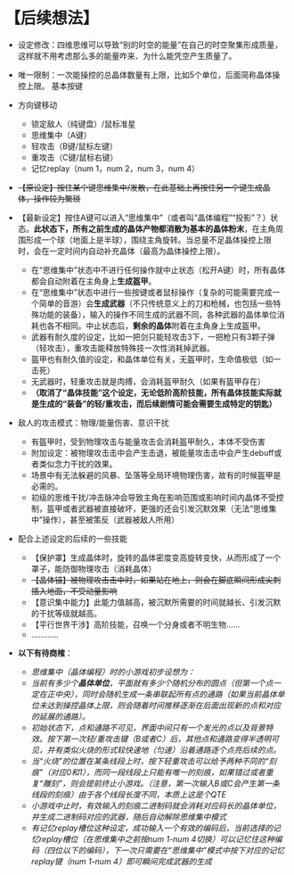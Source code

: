 # 【后续想法】
- 设定修改：四维思维可以导致“别的时空的能量”在自己的时空聚集形成质量，这样就不用考虑那么多的能量咋来、为什么能凭空产生质量了。
- 唯一限制：一次能操控的总晶体数量有上限，比如5个单位，后面简称晶体操控上限。
基本按键
- 方向键移动
    * 锁定敌人（纯键盘）/鼠标准星
    * 思维集中（A键）
    * 轻攻击（B键/鼠标左键）
    * 重攻击（C键/鼠标右键）
    * 记忆replay（num 1，num 2，num 3，num 4）
    
- ~~【原设定】按住某个键思维集中/发散，在此基础上再按住另一个键生成晶体，操作较为繁琐~~
- 【最新设定】按住A键可以进入“思维集中”（或者叫“晶体编程”“投影”？）状态。**此状态下，所有之前生成的晶体产物都消散为基本的晶体粉末**，在主角周围形成一个球（地面上是半球），围绕主角旋转。当总量不足晶体操控上限时，会在一定时间内自动补充晶体（最高为晶体操控上限）。
    * 在“思维集中”状态中不进行任何操作就中止状态（松开A键）时，所有晶体都会自动附着在主角身上**生成盔甲**。
    * 在“思维集中”状态中进行一些按键或者鼠标操作（复杂的可能需要完成一个简单的音游）会**生成武器**（不只传统意义上的刀和枪械，也包括一些特殊功能的装备），输入的操作不同生成的武器不同，各种武器的晶体单位消耗也各不相同。中止状态后，**剩余的晶体**附着在主角身上生成盔甲。
    * 武器有耐久度的设定，比如一把剑只能轻攻击3下，一把枪只有3颗子弹（轻攻击），重攻击能释放特殊技一次性消耗掉武器。
    * 盔甲也有耐久值的设定，和晶体单位有关，无盔甲时，生命值极低（如一击死）
    * 无武器时，轻重攻击就是肉搏，会消耗盔甲耐久（如果有盔甲存在）
    * **（取消了“晶体技能”这个设定，无论低阶高阶技能，所有晶体技能实际就是生成的“装备”的轻/重攻击，而后续剧情可能会需要生成特定的钥匙）**
- 敌人的攻击模式：物理/能量伤害、意识干扰
    * 有盔甲时，受到物理攻击与能量攻击会消耗盔甲耐久，本体不受伤害
    * 附加设定：被物理攻击击中会产生击退，被能量攻击击中会产生debuff或者类似念力干扰的效果。
	* 场景中有无法躲避的风暴、坠落等全局环境物理伤害，故有的时候盔甲是必需的。
	* 初级的思维干扰/冲击脉冲会导致主角在影响范围或影响时间内晶体不受控制，盔甲或者武器被直接破坏，更强的还会引发沉默效果（无法“思维集中”操作），甚至被策反（武器被敌人所用）
- 配合上述设定的后续的一些技能
	* 【保护罩】生成晶体时，旋转的晶体密度变高旋转变快，从而形成了一个罩子，能防御物理攻击（消耗晶体）
	* ~~【晶体锚】被物理攻击击中时，如果站在地上，则会在脚底瞬间形成尖刺插入地面，不受动量影响~~
	* 【意识集中能力】此能力值越高，被沉默所需要的时间就越长、引发沉默的干扰等级就越高。
	* 【平行世界干涉】高阶技能，召唤一个分身或者不明生物……
	* …………
- **以下有待商榷**：
    * *思维集中（晶体编程）时的小游戏初步设想为：*
	* *当前有多少个**晶体单位**，平面就有多少个随机分布的圆点（但第一个点一定在正中央），同时会随机生成一条串联起所有点的通路（如果当前晶体单位未达到操控晶体上限，则会随着时间推移逐渐在后面出现新的点和对应的延展的通路）。*
	* *初始状态下，点和通路不可见，界面中间只有一个发光的点以及背景特效。按下第一次轻/重攻击键（B或者C）后，其他点和通路变得半透明可见，并有类似火烧的形式较快速地（匀速）沿着通路逐个点亮后续的点。*
	* *当“火烧”的位置在某条线段上时，按下轻重攻击可以给予两种不同的“刻痕”（对应0和1），而同一段线段上只能有唯一的刻痕，如果错过或者重复“雕刻”，则会提前终止小游戏。（注意，第一次输入B或C会产生第一条线段的刻痕）由于各个线段长度不同，本质上这是个QTE*
	* *小游戏中止时，有效输入的刻痕二进制码就会消耗对应码长的晶体单位，并生成二进制码对应的武器，随后自动解除思维集中模式*
	* *有记忆replay槽位这种设定，成功输入一个有效的编码后，当前选择的记忆replay槽位（在思维集中之前按num 1-num 4切换）可以记忆住这种编码（四位以下的编码），下一次只需要在“思维集中”模式中按下对应的记忆replay键（num 1-num 4）即可瞬间完成武器的生成*
